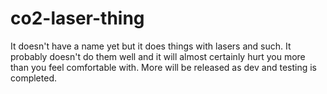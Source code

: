 # co2-laser-thing

It doesn't have a name yet but it does things with lasers and such. It probably doesn't do them well and it will almost certainly hurt you more than you feel comfortable with. More will be released as dev and testing is completed.
